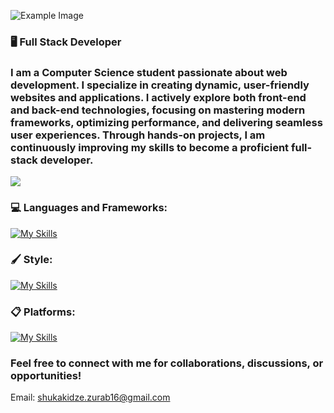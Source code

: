 ![Example Image](bio.png)

### 🖥️ Full Stack Developer
### I am a Computer Science student passionate about web development. I specialize in creating dynamic, user-friendly websites and applications. I actively explore both front-end and back-end technologies, focusing on mastering modern frameworks, optimizing performance, and delivering seamless user experiences. Through hands-on projects, I am continuously improving my skills to become a proficient full-stack developer.

![](https://komarev.com/ghpvc/?username=ZuRaSha16&color=blue)


### 💻 Languages and Frameworks:
[![My Skills](https://skillicons.dev/icons?i=js,ts,cpp,java,python,react,vite,nextjs,nodejs,mysql,git&theme=dark)](https://skillicons.dev)  

### 🖌️ Style:
[![My Skills](https://skillicons.dev/icons?i=css,tailwind,figma&theme=dark)](https://skillicons.dev)  

### 📋 Platforms:
[![My Skills](https://skillicons.dev/icons?i=github,linkedin&theme=dark)](https://skillicons.dev) 

### Feel free to connect with me for collaborations, discussions, or opportunities! <br>
Email: shukakidze.zurab16@gmail.com
